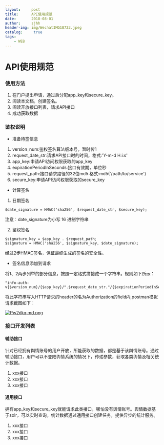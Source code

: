 ```yaml
---
layout:     post
title:      API使用规范
date:       2018-08-01
author:     sjhh
header-img: img/WechatIMG18723.jpeg
catalog: 	 true
tags:
    - WEB
---
```


# API使用规范

### 使用方法

1. 在门户提出申请，通过后分配app_key和secure_key。
2. 阅读本文档，创建签名。
3. 阅读开放接口列表，请求API接口
4. 成功获取数据

### 鉴权说明

- 准备待签信息
1. version_num:鉴权签名算法版本号，暂时传1
2. request_date_str:请求API接口时的时间，格式:'Y-m-d H:i:s'
3. app_key:申请API访问权限获取的app_key
4. expirationPeriodInSeconds:接口有效期，单位秒
5. request_path:接口请求路径的32位md5 格式:md5('/path/to/service')
6. secure_key:申请API访问权限获取的secure_key

- 计算签名

1. 日期签名

```
$date_signature = HMAC('sha256', $request_date_str, $secure_key);
```
注意：date_signature为小写 16 进制字符串


2. 鉴权签名

```
$signature_key = $app_key . $request_path;
$signature = HMAC('sha256', $signature_key, $date_signature);

```
经过2步HMAC签名，保证最终生成的签名的安全性。

- 签名信息添加到请求

将1、2两步列举的部分信息，按照一定格式拼接成一个字符串。规则如下所示：

```
"info-auth-v{$version_num}/{$app_key}/".$request_date_str."/{$expirationPeriodInSeconds}/{$request_path}/{$signature}"
```
将此字符串写入HTTP请求的header的名为Authorization的field内,postman模拟请求截图如下：

[![Pw2dkq.md.png](https://s1.ax1x.com/2018/08/01/Pw2dkq.md.png)](https://imgchr.com/i/Pw2dkq)


### 接口开发列表

#### 辅助接口
针对已经拥有舆情账号的用户开放，所能获取的数据，都是基于该舆情账号。通过辅助接口，用户可以不登陆舆情系统的情况下，传递参数，获取各类舆情及相关统计数据。

1. xxx接口
2. xxx接口
3. xxx接口

#### 通用接口

拥有app_key和secure_key就能请求此类接口，哪怕没有舆情账号。舆情数据基于solr，可以实时查询。统计数据通过通用接口创建任务，提供异步的统计服务。

1. xxx接口
2. xxx接口
3. xxx接口

